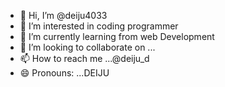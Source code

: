 - 👋 Hi, I’m @deiju4033
- 👀 I’m interested in coding programmer
- 🌱 I’m currently learning from web Development
- 💞️ I’m looking to collaborate on ...
- 📫 How to reach me ...@deiju_d
- 😄 Pronouns: ...DEIJU


<!---
deiju4033/deiju4033 is a ✨ special ✨ repository because its `README.md` (this file) appears on your GitHub profile.
You can click the Preview link to take a look at your changes.
--->
